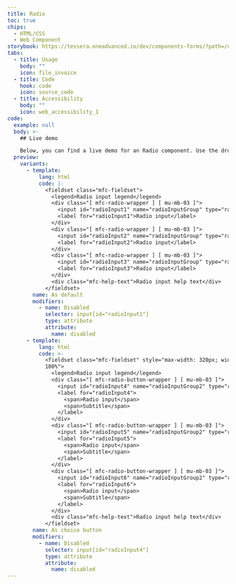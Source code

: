 ```yaml
---
title: Radio
toc: true
chips:
  - HTML/CSS
  - Web Component
storybook: https://tessera.oneadvanced.io/dev/components-forms/?path=/docs/html-input-radio--default-story
tabs:
  - title: Usage
    body: ""
    icon: file_invoice
  - title: Code
    hook: code
    icon: source_code
  - title: Accessibility
    body: ""
    icon: web_accessibility_1
code:
  example: null
  body: >-
    ## Live demo

    Below, you can find a live demo for an Radio component. Use the drop-down menus and radio buttons to view the different Radio Types and Variants.
  preview:
    variants:
      - template:
          lang: html
          code: |-
            <fieldset class="mfc-fieldset">
              <legend>Radio input legend</legend>
              <div class="[ mfc-radio-wrapper ] [ mu-mb-03 ]">
                <input id="radioInput1" name="radioInputGroup" type="radio">
                <label for="radioInput1">Radio input</label>
              </div>
              <div class="[ mfc-radio-wrapper ] [ mu-mb-03 ]">
                <input id="radioInput2" name="radioInputGroup" type="radio">
                <label for="radioInput2">Radio input</label>
              </div>
              <div class="[ mfc-radio-wrapper ] [ mu-mb-03 ]">
                <input id="radioInput3" name="radioInputGroup" type="radio">
                <label for="radioInput3">Radio input</label>
              </div>
              <div class="mfc-help-text">Radio input help text</div>
            </fieldset>
        name: As default
        modifiers:
          - name: Disabled
            selector: input[id="radioInput1"]
            type: attribute
            attribute:
              name: disabled
      - template:
          lang: html
          code: >-
            <fieldset class="mfc-fieldset" style="max-width: 320px; width:
            100%">
              <legend>Radio input legend</legend>
              <div class="[ mfc-radio-button-wrapper ] [ mu-mb-03 ]">
                <input id="radioInput4" name="radioInputGroup2" type="radio">
                <label for="radioInput4">
                  <span>Radio input</span>
                  <span>Subtitle</span>
                </label>
              </div>
              <div class="[ mfc-radio-button-wrapper ] [ mu-mb-03 ]">
                <input id="radioInput5" name="radioInputGroup2" type="radio">
                <label for="radioInput5">
                  <span>Radio input</span>
                  <span>Subtitle</span>
                </label>
              </div>
              <div class="[ mfc-radio-button-wrapper ] [ mu-mb-03 ]">
                <input id="radioInput6" name="radioInputGroup2" type="radio">
                <label for="radioInput6">
                  <span>Radio input</span>
                  <span>Subtitle</span>
                </label>
              </div>
              <div class="mfc-help-text">Radio input help text</div>
            </fieldset>
        name: As choice button
        modifiers:
          - name: Disabled
            selector: input[id="radioInput4"]
            type: attribute
            attribute:
              name: disabled
---
```

